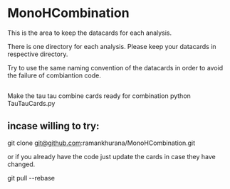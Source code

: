 # MonoHCombination

This is the area to keep the datacards for each analysis. 

There is one directory for each analysis. Please keep your datacards in respective directory. 

Try to use the same naming convention of the datacards in order to avoid the failure of combiantion code. 



## 
Make the tau tau combine cards  ready for combination
python TauTauCards.py


## incase willing to try: 
git clone git@github.com:ramankhurana/MonoHCombination.git 

or if you already have the code just update the cards in case they have changed. 

git pull --rebase